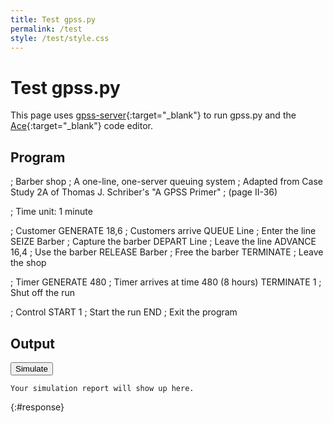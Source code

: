 ```yaml
---
title: Test gpss.py
permalink: /test
style: /test/style.css
---
```


# Test gpss.py
This page uses [gpss-server][gpss-server]{:target="_blank"} to run
gpss.py and the [Ace][ace]{:target="_blank"} code editor.

## Program

<div class="editor-container">
  <div id="editor" class="editor">; Barber shop
; A one-line, one-server queuing system
; Adapted from Case Study 2A of Thomas J. Schriber's "A GPSS Primer"
; (page II-36)

; Time unit: 1 minute

; Customer
        GENERATE    18,6        ; Customers arrive
        QUEUE       Line        ; Enter the line
        SEIZE       Barber      ; Capture the barber
        DEPART      Line        ; Leave the line
        ADVANCE     16,4        ; Use the barber
        RELEASE     Barber      ; Free the barber
        TERMINATE               ; Leave the shop

; Timer
        GENERATE    480         ; Timer arrives at time 480 (8 hours)
        TERMINATE   1           ; Shut off the run

; Control
        START       1           ; Start the run
        END                     ; Exit the program
</div>
</div>

## Output

<button id="simulateBtn">Simulate</button>

~~~
Your simulation report will show up here.
~~~
{:#response}

<script src="{{ '/test/ace/ace.js' | relative_url }}" type="text/javascript" charset="utf-8"></script>
<script src="{{ '/test/script.js' | relative_url }}" type="text/javascript" charset="utf-8"></script>

[gpss-server]: https://github.com/martendo/gpss-server
[ace]: https://ace.c9.io
